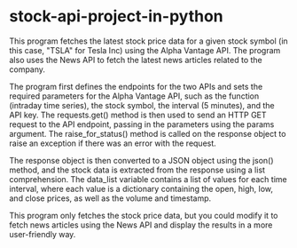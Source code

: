 # stock-api-project-in-python
This program fetches the latest stock price data for a given stock symbol (in this case, "TSLA" for Tesla Inc) using the Alpha Vantage API. The program also uses the News API to fetch the latest news articles related to the company.

The program first defines the endpoints for the two APIs and sets the required parameters for the Alpha Vantage API, such as the function (intraday time series), the stock symbol, the interval (5 minutes), and the API key. The requests.get() method is then used to send an HTTP GET request to the API endpoint, passing in the parameters using the params argument. The raise_for_status() method is called on the response object to raise an exception if there was an error with the request.

The response object is then converted to a JSON object using the json() method, and the stock data is extracted from the response using a list comprehension. The data_list variable contains a list of values for each time interval, where each value is a dictionary containing the open, high, low, and close prices, as well as the volume and timestamp.

This program only fetches the stock price data, but you could modify it to fetch news articles using the News API and display the results in a more user-friendly way.
